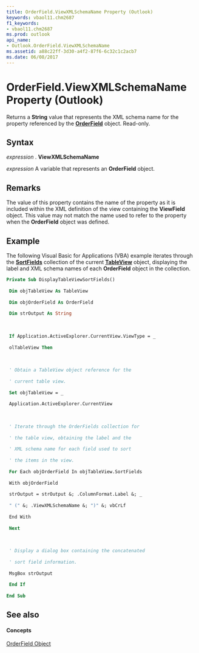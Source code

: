 ```yaml
---
title: OrderField.ViewXMLSchemaName Property (Outlook)
keywords: vbaol11.chm2687
f1_keywords:
- vbaol11.chm2687
ms.prod: outlook
api_name:
- Outlook.OrderField.ViewXMLSchemaName
ms.assetid: a88c22ff-3d30-a4f2-87f6-6c32c1c2acb7
ms.date: 06/08/2017
---
```



# OrderField.ViewXMLSchemaName Property (Outlook)

Returns a  **String** value that represents the XML schema name for the property referenced by the **[OrderField](orderfield-object-outlook.md)** object. Read-only.


## Syntax

 _expression_ . **ViewXMLSchemaName**

 _expression_ A variable that represents an **OrderField** object.


## Remarks

The value of this property contains the name of the property as it is included within the XML definition of the view containing the  **ViewField** object. This value may not match the name used to refer to the property when the **OrderField** object was defined.


## Example

The following Visual Basic for Applications (VBA) example iterates through the  **[SortFields](tableview-sortfields-property-outlook.md)** collection of the current **[TableView](tableview-object-outlook.md)** object, displaying the label and XML schema names of each **OrderField** object in the collection.


```vb
Private Sub DisplayTableViewSortFields() 
 
 Dim objTableView As TableView 
 
 Dim objOrderField As OrderField 
 
 Dim strOutput As String 
 
 
 
 If Application.ActiveExplorer.CurrentView.ViewType = _ 
 
 olTableView Then 
 
 
 
 ' Obtain a TableView object reference for the 
 
 ' current table view. 
 
 Set objTableView = _ 
 
 Application.ActiveExplorer.CurrentView 
 
 
 
 ' Iterate through the OrderFields collection for 
 
 ' the table view, obtaining the label and the 
 
 ' XML schema name for each field used to sort 
 
 ' the items in the view. 
 
 For Each objOrderField In objTableView.SortFields 
 
 With objOrderField 
 
 strOutput = strOutput &; .ColumnFormat.Label &; _ 
 
 " (" &; .ViewXMLSchemaName &; ")" &; vbCrLf 
 
 End With 
 
 Next 
 
 
 
 ' Display a dialog box containing the concatenated 
 
 ' sort field information. 
 
 MsgBox strOutput 
 
 End If 
 
End Sub
```


## See also


#### Concepts


[OrderField Object](orderfield-object-outlook.md)


